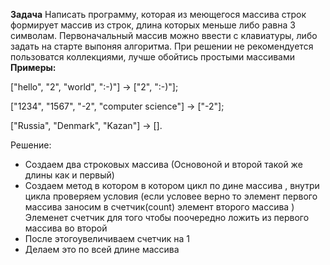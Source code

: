 **Задача**
Написать программу, которая из меющегося массива строк формирует массив из строк, длина которых меньше либо равна 3 символам. Первоначальный массив можно ввести с клавиатуры, либо задать на старте выпоняя алгоритма. При решении не рекомендуется пользоватся коллекциями, лучше обойтись простыми массивами 
**Примеры:**

["hello", "2", "world", ":-)"] -> ["2", ":-)"]; 

["1234", "1567", "-2", "computer science"] -> ["-2"]; 

["Russia", "Denmark", "Kazan"] -> [].

Решение:
- Создаем два строковых массива (Основоной и второй такой же длины как и первый)
- Создаем метод в котором в котором цикл по дине массива , внутри цикла проверяем условия 
(если условее верно то элемент первого массива заносим в счетчик(count) элемент второго массива )
Элеменет счетчик для того чтобы поочередно ложить из первого массива во второй 
- После этогоувеличиваем счетчик на 1
- Делаем это по всей длине массива